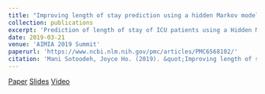 ```yaml
---
title: "Improving length of stay prediction using a hidden Markov model"
collection: publications
excerpt: 'Prediction of length of stay of ICU patients using a Hidden Markov Model.'
date: 2019-03-21
venue: 'AIMIA 2019 Summit'
paperurl: 'https://www.ncbi.nlm.nih.gov/pmc/articles/PMC6568102/'
citation: 'Mani Sotoodeh, Joyce Ho. (2019). &quot;Improving length of stay prediction using a hidden Markov model.&quot; <i>AMIA 2019 Summit</i>.'
---
```


[Paper](http://manisci.github.io/files/pred_length.pdf)
[Slides](https://drive.google.com/file/d/1KJYMb4FKpL70aZYyx-OdCsPU9n-8R3oO/view?usp=sharing)
[Video](https://youtu.be/CIV3uNx78iA)

